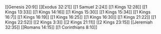 [[Genesis 20:9]]
[[Exodus 32:21]]
[[1 Samuel 2:24]]
[[1 Kings 12:28]]
[[1 Kings 13:33]]
[[1 Kings 14:16]]
[[1 Kings 15:30]]
[[1 Kings 15:34]]
[[1 Kings 16:7]]
[[1 Kings 16:19]]
[[1 Kings 16:25]]
[[1 Kings 16:30]]
[[1 Kings 21:22]]
[[1 Kings 22:52]]
[[2 Kings 3:3]]
[[2 Kings 21:11]]
[[2 Kings 23:15]]
[[Jeremiah 32:35]]
[[Romans 14:15]]
[[1 Corinthians 8:10]]
